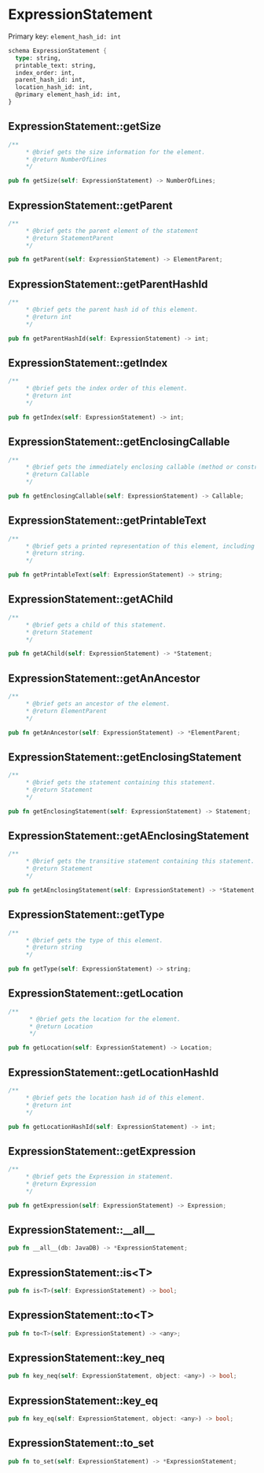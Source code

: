 # ExpressionStatement

Primary key: `element_hash_id: int`

```rust
schema ExpressionStatement {
  type: string,
  printable_text: string,
  index_order: int,
  parent_hash_id: int,
  location_hash_id: int,
  @primary element_hash_id: int,
}
```
## ExpressionStatement::getSize

```rust
/**
     * @brief gets the size information for the element.
     * @return NumberOfLines
     */
```
```rust
pub fn getSize(self: ExpressionStatement) -> NumberOfLines;
```
## ExpressionStatement::getParent

```rust
/**
     * @brief gets the parent element of the statement
     * @return StatementParent 
     */
```
```rust
pub fn getParent(self: ExpressionStatement) -> ElementParent;
```
## ExpressionStatement::getParentHashId

```rust
/**
     * @brief gets the parent hash id of this element.
     * @return int
     */
```
```rust
pub fn getParentHashId(self: ExpressionStatement) -> int;
```
## ExpressionStatement::getIndex

```rust
/**
     * @brief gets the index order of this element.
     * @return int
     */
```
```rust
pub fn getIndex(self: ExpressionStatement) -> int;
```
## ExpressionStatement::getEnclosingCallable

```rust
/**
     * @brief gets the immediately enclosing callable (method or constructor) whose body contains this statement.
     * @return Callable 
     */
```
```rust
pub fn getEnclosingCallable(self: ExpressionStatement) -> Callable;
```
## ExpressionStatement::getPrintableText

```rust
/**
     * @brief gets a printed representation of this element, including its structure where applicable.
     * @return string.
     */
```
```rust
pub fn getPrintableText(self: ExpressionStatement) -> string;
```
## ExpressionStatement::getAChild

```rust
/**
     * @brief gets a child of this statement.
     * @return Statement 
     */
```
```rust
pub fn getAChild(self: ExpressionStatement) -> *Statement;
```
## ExpressionStatement::getAnAncestor

```rust
/**
     * @brief gets an ancestor of the element.
     * @return ElementParent 
     */
```
```rust
pub fn getAnAncestor(self: ExpressionStatement) -> *ElementParent;
```
## ExpressionStatement::getEnclosingStatement

```rust
/**
     * @brief gets the statement containing this statement.
     * @return Statement 
     */
```
```rust
pub fn getEnclosingStatement(self: ExpressionStatement) -> Statement;
```
## ExpressionStatement::getAEnclosingStatement

```rust
/**
     * @brief gets the transitive statement containing this statement.
     * @return Statement 
     */
```
```rust
pub fn getAEnclosingStatement(self: ExpressionStatement) -> *Statement;
```
## ExpressionStatement::getType

```rust
/**
     * @brief gets the type of this element.
     * @return string
     */
```
```rust
pub fn getType(self: ExpressionStatement) -> string;
```
## ExpressionStatement::getLocation

```rust
/**
      * @brief gets the location for the element.
      * @return Location
      */
```
```rust
pub fn getLocation(self: ExpressionStatement) -> Location;
```
## ExpressionStatement::getLocationHashId

```rust
/**
     * @brief gets the location hash id of this element.
     * @return int
     */
```
```rust
pub fn getLocationHashId(self: ExpressionStatement) -> int;
```
## ExpressionStatement::getExpression

```rust
/**
     * @brief gets the Expression in statement.
     * @return Expression
     */
```
```rust
pub fn getExpression(self: ExpressionStatement) -> Expression;
```
## ExpressionStatement::\_\_all\_\_

```rust
pub fn __all__(db: JavaDB) -> *ExpressionStatement;
```
## ExpressionStatement::is\<T\>

```rust
pub fn is<T>(self: ExpressionStatement) -> bool;
```
## ExpressionStatement::to\<T\>

```rust
pub fn to<T>(self: ExpressionStatement) -> <any>;
```
## ExpressionStatement::key\_neq

```rust
pub fn key_neq(self: ExpressionStatement, object: <any>) -> bool;
```
## ExpressionStatement::key\_eq

```rust
pub fn key_eq(self: ExpressionStatement, object: <any>) -> bool;
```
## ExpressionStatement::to\_set

```rust
pub fn to_set(self: ExpressionStatement) -> *ExpressionStatement;
```
